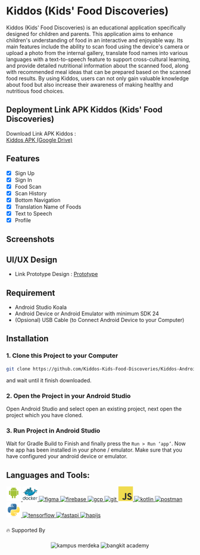 
# Kiddos (Kids' Food Discoveries)

Kiddos (Kids' Food Discoveries) is an educational application specifically designed for children and parents. This application aims to enhance children's understanding of food in an interactive and enjoyable way. Its main features include the ability to scan food using the device's camera or upload a photo from the internal gallery, translate food names into various languages with a text-to-speech feature to support cross-cultural learning, and provide detailed nutritional information about the scanned food, along with recommended meal ideas that can be prepared based on the scanned food results. By using Kiddos, users can not only gain valuable knowledge about food but also increase their awareness of making healthy and nutritious food choices.

## Deployment Link APK Kiddos (Kids' Food Discoveries)

Download Link APK Kiddos :<br>
[Kiddos APK (Google Drive)](#)

## Features
- [x] Sign Up
- [x] Sign In
- [x] Food Scan
- [x] Scan History
- [x] Bottom Navigation
- [x] Translation Name of Foods
- [x] Text to Speech
- [x] Profile

## Screenshots


## UI/UX Design
- Link Prototype Design : [Prototype](https://www.figma.com/design/XAnos1WdKJqdFJHntiaVnq/Kiddos-UI---Bangkit?node-id=0-1&t=tzLYClI9wyiYcg0U-1)

  
## Requirement
* Android Studio Koala
* Android Device or Android Emulator with minimum SDK 24
* (Opsional) USB Cable (to Connect Android Device to your Computer)

## Installation

### 1. Clone this Project to your Computer
```bash
git clone https://github.com/Kiddos-Kids-Food-Discoveries/Kiddos-Android.git
```
and wait until it finish downloaded.

### 2. Open the Project in your Android Studio
Open Android Studio and select open an existing project, next open the project which you have cloned.

### 3. Run Project in Android Studio
Wait for Gradle Build to Finish and finally press the `Run > Run ‘app’`. Now the app has been installed in your phone / emulator. Make sure that you have configured your android device or emulator.

## Languages and Tools:
<p align="left"> <a href="https://developer.android.com" target="_blank" rel="noreferrer"> <img src="https://raw.githubusercontent.com/devicons/devicon/master/icons/android/android-original-wordmark.svg" alt="android" width="40" height="40"/> </a> <a href="https://www.docker.com/" target="_blank" rel="noreferrer"> <img src="https://raw.githubusercontent.com/devicons/devicon/master/icons/docker/docker-original-wordmark.svg" alt="docker" width="40" height="40"/> </a> <a href="https://www.figma.com/" target="_blank" rel="noreferrer"> <img src="https://www.vectorlogo.zone/logos/figma/figma-icon.svg" alt="figma" width="40" height="40"/> </a> <a href="https://firebase.google.com/" target="_blank" rel="noreferrer"> <img src="https://www.vectorlogo.zone/logos/firebase/firebase-icon.svg" alt="firebase" width="40" height="40"/> </a>  <a href="https://cloud.google.com" target="_blank" rel="noreferrer"> <img src="https://www.vectorlogo.zone/logos/google_cloud/google_cloud-icon.svg" alt="gcp" width="40" height="40"/> </a> <a href="https://git-scm.com/" target="_blank" rel="noreferrer"> <img src="https://www.vectorlogo.zone/logos/git-scm/git-scm-icon.svg" alt="git" width="40" height="40"/> </a> <a href="https://developer.mozilla.org/en-US/docs/Web/JavaScript" target="_blank" rel="noreferrer"> <img src="https://raw.githubusercontent.com/devicons/devicon/master/icons/javascript/javascript-original.svg" alt="javascript" width="40" height="40"/> </a> <a href="https://kotlinlang.org" target="_blank" rel="noreferrer"> <img src="https://www.vectorlogo.zone/logos/kotlinlang/kotlinlang-icon.svg" alt="kotlin" width="40" height="40"/> </a> <a href="https://postman.com" target="_blank" rel="noreferrer"> <img src="https://www.vectorlogo.zone/logos/getpostman/getpostman-icon.svg" alt="postman" width="40" height="40"/> </a> <a href="https://www.python.org" target="_blank" rel="noreferrer"> <img src="https://raw.githubusercontent.com/devicons/devicon/master/icons/python/python-original.svg" alt="python" width="40" height="40"/> </a> <a href="https://www.tensorflow.org" target="_blank" rel="noreferrer"> <img src="https://www.vectorlogo.zone/logos/tensorflow/tensorflow-icon.svg" alt="tensorflow" width="40" height="40"/> </a> <a href="https://fastapi.tiangolo.com" target="_blank" rel="noreferrer"> <img src="https://fastapi.tiangolo.com/img/logo-margin/logo-teal.png" alt="fastapi" width="100" height="40"/> </a> <a href="https://hapi.dev" target="_blank" rel="noreferrer"> <img src="https://avatars.githubusercontent.com/u/3774533?s=200&v=4" alt="hapijs" width="40" height="40"/> </a> </p>

###

🔥 Supported By

###

<div align="center">
  <img src="https://i.postimg.cc/Th8NFNLc/Kampus-Merdeka-MASTER.png" height="80" alt="kampus merdeka" style="margin-right: width:100px;"/>
  <img src="https://storage.googleapis.com/kampusmerdeka_kemdikbud_go_id/mitra/mitra_af66db2e-0997-4f52-9cc0-a14412eeeab9.png" height="80" alt="bangkit academy" style="margin-right:left0px;"/>
  
</div>

###
